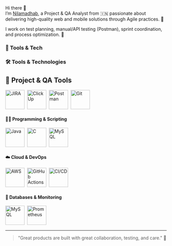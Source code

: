 Hi there 👋  
I’m [Nilamadhab](https://www.linkedin.com/in/nilamadhab-das-a2517923b), a Project & QA Analyst from 🇮🇳 passionate about delivering high-quality web and mobile solutions through Agile practices. 🎯  

I work on test planning, manual/API testing (Postman), sprint coordination, and process optimization. 🚀  

### 🔧 Tools & Tech  
### 🛠️ Tools & Technologies

## 🚀 Project & QA Tools  
<a href="https://www.atlassian.com/software/jira"><img src="https://simpleicons.org/icons/jira.svg" alt="JIRA" width="60" /></a>&nbsp;
<a href="https://clickup.com/"><img src="https://simpleicons.org/icons/clickup.svg" alt="ClickUp" width="60" /></a>&nbsp;
<a href="https://www.postman.com/"><img src="https://simpleicons.org/icons/postman.svg" alt="Postman" width="60" /></a>&nbsp;
<a href="https://git-scm.com/"><img src="https://simpleicons.org/icons/git.svg" alt="Git" width="60" /></a>

#### 👨‍💻 Programming & Scripting  
<a href="https://www.java.com/"><img src="https://simpleicons.org/icons/java.svg" alt="Java" width="60" /></a>&nbsp;
<a href="https://en.wikipedia.org/wiki/C_(programming_language)"><img src="https://simpleicons.org/icons/c.svg" alt="C" width="60" /></a>&nbsp;
<a href="https://www.mysql.com/"><img src="https://simpleicons.org/icons/mysql.svg" alt="MySQL" width="60" /></a>

#### ☁️ Cloud & DevOps  
<a href="https://aws.amazon.com/"><img src="https://simpleicons.org/icons/amazonaws.svg" alt="AWS" width="60" /></a>&nbsp;
<a href="https://github.com/features/actions"><img src="https://simpleicons.org/icons/githubactions.svg" alt="GitHub Actions" width="60" /></a>&nbsp;
<a href="https://www.jenkins.io/"><img src="https://simpleicons.org/icons/jenkins.svg" alt="CI/CD" width="60" /></a>

#### 🧠 Databases & Monitoring  
<a href="https://www.mysql.com/"><img src="https://simpleicons.org/icons/mysql.svg" alt="MySQL" width="60" /></a>&nbsp;
<a href="https://prometheus.io/"><img src="https://simpleicons.org/icons/prometheus.svg" alt="Prometheus" width="60" /></a>


---

> "Great products are built with great collaboration, testing, and care." 🚀



